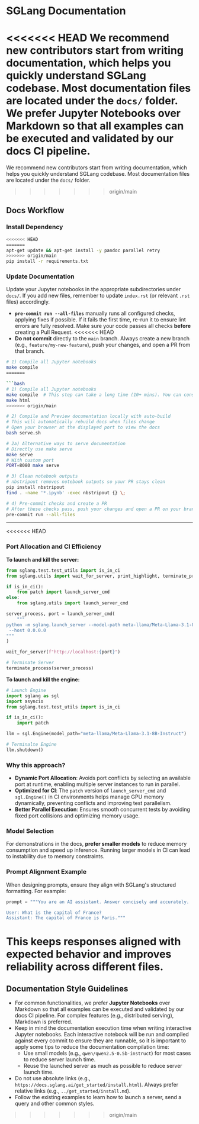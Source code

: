 # SGLang Documentation

<<<<<<< HEAD
We recommend new contributors start from writing documentation, which helps you quickly understand SGLang codebase. Most documentation files are located under the `docs/` folder. We prefer **Jupyter Notebooks** over Markdown so that all examples can be executed and validated by our docs CI pipeline.
=======
We recommend new contributors start from writing documentation, which helps you quickly understand SGLang codebase.
Most documentation files are located under the `docs/` folder.
>>>>>>> origin/main

## Docs Workflow

### Install Dependency

```bash
<<<<<<< HEAD
=======
apt-get update && apt-get install -y pandoc parallel retry
>>>>>>> origin/main
pip install -r requirements.txt
```

### Update Documentation

Update your Jupyter notebooks in the appropriate subdirectories under `docs/`. If you add new files, remember to update `index.rst` (or relevant `.rst` files) accordingly.

- **`pre-commit run --all-files`** manually runs all configured checks, applying fixes if possible. If it fails the first time, re-run it to ensure lint errors are fully resolved. Make sure your code passes all checks **before** creating a Pull Request.
<<<<<<< HEAD
- **Do not commit** directly to the `main` branch. Always create a new branch (e.g., `feature/my-new-feature`), push your changes, and open a PR from that branch.

```bash
# 1) Compile all Jupyter notebooks
make compile
=======

```bash
# 1) Compile all Jupyter notebooks
make compile  # This step can take a long time (10+ mins). You can consider skipping this step if you can make sure your added files are correct.
make html
>>>>>>> origin/main

# 2) Compile and Preview documentation locally with auto-build
# This will automatically rebuild docs when files change
# Open your browser at the displayed port to view the docs
bash serve.sh

# 2a) Alternative ways to serve documentation
# Directly use make serve
make serve
# With custom port
PORT=8080 make serve

# 3) Clean notebook outputs
# nbstripout removes notebook outputs so your PR stays clean
pip install nbstripout
find . -name '*.ipynb' -exec nbstripout {} \;

# 4) Pre-commit checks and create a PR
# After these checks pass, push your changes and open a PR on your branch
pre-commit run --all-files
```
---

<<<<<<< HEAD
### **Port Allocation and CI Efficiency**

**To launch and kill the server:**

```python
from sglang.test.test_utils import is_in_ci
from sglang.utils import wait_for_server, print_highlight, terminate_process

if is_in_ci():
    from patch import launch_server_cmd
else:
    from sglang.utils import launch_server_cmd

server_process, port = launch_server_cmd(
    """
python -m sglang.launch_server --model-path meta-llama/Meta-Llama-3.1-8B-Instruct \
 --host 0.0.0.0
"""
)

wait_for_server(f"http://localhost:{port}")

# Terminate Server
terminate_process(server_process)
```

**To launch and kill the engine:**

```python
# Launch Engine
import sglang as sgl
import asyncio
from sglang.test.test_utils import is_in_ci

if is_in_ci():
    import patch

llm = sgl.Engine(model_path="meta-llama/Meta-Llama-3.1-8B-Instruct")

# Terminalte Engine
llm.shutdown()
```

### **Why this approach?**

- **Dynamic Port Allocation**: Avoids port conflicts by selecting an available port at runtime, enabling multiple server instances to run in parallel.
- **Optimized for CI**: The `patch` version of `launch_server_cmd` and `sgl.Engine()` in CI environments helps manage GPU memory dynamically, preventing conflicts and improving test parallelism.
- **Better Parallel Execution**: Ensures smooth concurrent tests by avoiding fixed port collisions and optimizing memory usage.

### **Model Selection**

For demonstrations in the docs, **prefer smaller models** to reduce memory consumption and speed up inference. Running larger models in CI can lead to instability due to memory constraints.

### **Prompt Alignment Example**

When designing prompts, ensure they align with SGLang's structured formatting. For example:

```python
prompt = """You are an AI assistant. Answer concisely and accurately.

User: What is the capital of France?
Assistant: The capital of France is Paris."""
```

This keeps responses aligned with expected behavior and improves reliability across different files.
=======
## Documentation Style Guidelines

- For common functionalities, we prefer **Jupyter Notebooks** over Markdown so that all examples can be executed and validated by our docs CI pipeline. For complex features (e.g., distributed serving), Markdown is preferred.
- Keep in mind the documentation execution time when writing interactive Jupyter notebooks. Each interactive notebook will be run and compiled against every commit to ensure they are runnable, so it is important to apply some tips to reduce the documentation compilation time:
  - Use small models (e.g., `qwen/qwen2.5-0.5b-instruct`) for most cases to reduce server launch time.
  - Reuse the launched server as much as possible to reduce server launch time.
- Do not use absolute links (e.g., `https://docs.sglang.ai/get_started/install.html`). Always prefer relative links (e.g., `../get_started/install.md`).
- Follow the existing examples to learn how to launch a server, send a query and other common styles.
>>>>>>> origin/main
